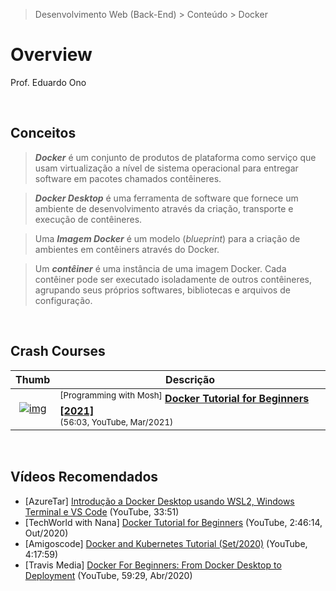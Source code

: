 > Desenvolvimento Web (Back-End) > Conteúdo > Docker

# Overview

Prof. Eduardo Ono

<br>

## Conceitos

> ___Docker___ é um conjunto de produtos de plataforma como serviço que usam virtualização a nível de sistema operacional para entregar software em pacotes chamados contêineres.

> ___Docker Desktop___ é uma ferramenta de software que fornece um ambiente de desenvolvimento através da criação, transporte e execução de contêineres.

> Uma ___Imagem Docker___ é um modelo (_blueprint_) para a criação de ambientes em contêiners através do Docker.

> Um ___contêiner___ é uma instância de uma imagem Docker. Cada contêiner pode ser executado isoladamente de outros contêineres, agrupando seus próprios softwares, bibliotecas e arquivos de configuração.

<br>

## Crash Courses

| Thumb | Descrição |
| :-: | --- |
| [![img](https://img.youtube.com/vi/pTFZFxd4hOI/default.jpg)](https://www.youtube.com/watch?v=pTFZFxd4hOI "Docker Tutorial for Beginners [2021]") | <sup>[Programming with Mosh]</sup> [__Docker Tutorial for Beginners [2021]__](https://www.youtube.com/watch?v=pTFZFxd4hOI) <br> <small>(56:03, YouTube, Mar/2021)</small>

<br>

## Vídeos Recomendados

* [AzureTar] [Introdução a Docker Desktop usando WSL2, Windows Terminal e VS Code](https://youtu.be/eJQEISCKdos) (YouTube, 33:51)
* [TechWorld with Nana] [Docker Tutorial for Beginners](https://www.youtube.com/watch?v=3c-iBn73dDE) (YouTube, 2:46:14, Out/2020)
* [Amigoscode] [Docker and Kubernetes Tutorial (Set/2020)](https://www.youtube.com/watch?v=bhBSlnQcq2k) (YouTube, 4:17:59)
* [Travis Media] [Docker For Beginners: From Docker Desktop to Deployment](https://www.youtube.com/watch?v=i7ABlHngi1Q) (YouTube, 59:29, Abr/2020)

<br>
